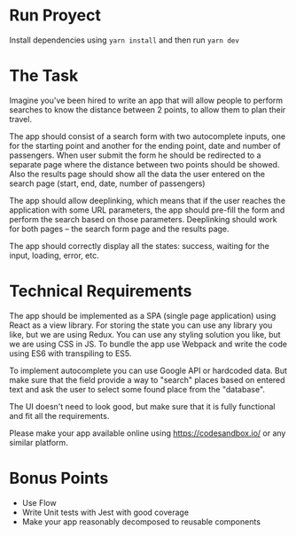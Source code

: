 # Run Proyect
Install dependencies using `yarn install` and then run `yarn dev`

# The Task
Imagine you've been hired to write an app that will allow people to perform searches to know the distance between 2 points, to allow them to plan their travel.

The app should consist of a search form with two autocomplete inputs, one for the starting point and another for the ending point, date and number of passengers. When user submit the form he should be redirected to a separate page where the distance between two points should be showed. Also the results page should show all the data the user entered on the search page (start, end, date, number of passengers)

The app should allow deeplinking, which means that if the user reaches the application with some URL parameters, the app should pre-fill the form and perform the search based on those parameters. Deeplinking should work for both pages – the search form page and the results page.

The app should correctly display all the states: success, waiting for the input, loading, error, etc.

# Technical Requirements
The app should be implemented as a SPA (single page application) using React as a view library. For storing the state you can use any library you like, but we are using Redux. You can use any styling solution you like, but we are using CSS in JS. To bundle the app use Webpack and write the code using ES6 with transpiling to ES5.

To implement autocomplete you can use Google API or hardcoded data. But make sure that the field provide a way to "search" places based on entered text and ask the user to select some found place from the "database".

The UI doesn't need to look good, but make sure that it is fully functional and fit all the requirements.

Please make your app available online using https://codesandbox.io/ or any similar platform.

# Bonus Points
- Use Flow
- Write Unit tests with Jest with good coverage
- Make your app reasonably decomposed to reusable components

